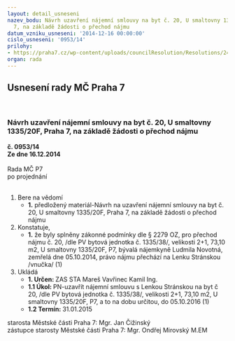 ```yaml
---
layout: detail_usneseni
nazev_bodu: Návrh uzavření nájemní smlouvy na byt č. 20, U smaltovny 1335/20F, Praha
  7, na základě žádosti o přechod nájmu
datum_vzniku_usneseni: '2014-12-16 00:00:00'
cislo_usneseni: '0953/14'
prilohy:
- https://praha7.cz/wp-content/uploads/councilResolution/Resolutions/24428/59-14-vyj%c3%a1d%c5%99en%c3%ad_odboru_pr%c3%a1vn%c3%adho_k_pn-str%c3%a1nsk%c3%a1.pdf
organ: rada
---
```

<div id="ucUsn_pList" class="usn">
	<span><h2>Usnesení rady MČ Praha 7 </h2>
<br></span><div class="standBody">
<span><h3>Návrh uzavření nájemní smlouvy na byt č. 20, U smaltovny 1335/20F, Praha 7, na základě žádosti o přechod nájmu</h3></span><div class="center">
		<strong>č. 0953/14</strong><br>
	</div>
<div class="center">
		<strong>Ze dne 16.12.2014</strong><br><br>
	</div>Rada MČ P7<br> po projednání<br><br><ol>
<li>Bere na vědomí<ul><li>
<strong>1.</strong> předložený materiál-Návrh na uzavření nájemní smlouvy na byt č. 20,  U smaltovny 1335/20F, Praha 7, na základě žádosti o přechod nájmu </li></ul>
</li>
<li>Konstatuje,<ul><li>
<strong>1.</strong> že byly splněny zákonné podmínky dle § 2279 OZ, pro přechod nájmu č. 20, /dle PV bytová jednotka č. 1335/38/, velikosti 2+1, 73,10 m2, U smaltovny 1335/20F, P7, bývalá nájemkyně Ludmila Novotná, zemřelá dne 05.10.2014, právo nájmu přechází na Lenku Stránskou /vnučka/ (1)</li></ul>
</li>
<li>Ukládá<ul>
<li>
<strong>1. Určen: </strong>ZAS STA Mareš Vavřinec Kamil Ing.</li>
<li>
<strong>1.1 Úkol: </strong>PN-uzavřít nájemní smlouvu  s Lenkou Stránskou  na byt č 20, /dle PV bytová jednotka č. 1335/38/, velikosti 2+1, 73,10 m2, U smaltovny 1335/20F, P7,  a to na dobu určitou, do 05.10.2016 (1)</li>
<li>
<strong>1.2 Termín: </strong>31.01.2015</li>
</ul>
</li>
</ol>starosta Městské části Praha 7: Mgr. Jan Čižinský<br>zástupce starosty Městské části Praha 7: Mgr. Ondřej Mirovský M.EM 
</div>
</div>